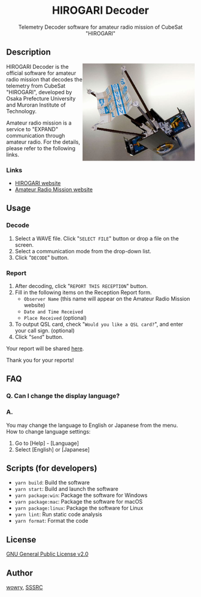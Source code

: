 <h1 align="center">
  HIROGARI Decoder
</h1>

<p align="center">
  Telemetry Decoder software for amateur radio mission of CubeSat "HIROGARI"
</p>

## Description

<img align="right" width="300px" src="./assets/HIROGARI.jpg">

HIROGARI Decoder is the official software for amateur radio mission that decodes the telemetry from CubeSat "HIROGARI", developed by Osaka Prefecture University and Muroran Institute of Technology.

Amateur radio mission is a service to "EXPAND" communication through amateur radio. For the details, please refer to the following links.

### Links

-   [HIROGARI website](https://www.sssrc.aero.osakafu-u.ac.jp/activity/opusat-ii-project/)
-   [Amateur Radio Mission website](https://www.sssrc.aero.osakafu-u.ac.jp/hrg_amateur_mission/#/)

## Usage

### Decode

1. Select a WAVE file. Click "`SELECT FILE`" button or drop a file on the screen.
2. Select a communication mode from the drop-down list.
3. Click "`DECODE`" button.

### Report

1. After decoding, click "`REPORT THIS RECEPTION`" button.
2. Fill in the following items on the Reception Report form.
    - `Observer Name` (this name will appear on the Amateur Radio Mission website)
    - `Date and Time Received`
    - `Place Received` (optional)
3. To output QSL card, check "`Would you like a QSL card?`", and enter your call sign. (optional)
4. Click "`Send`" button.

Your report will be shared [here](https://www.sssrc.aero.osakafu-u.ac.jp/hrg_amateur_mission/#/receptionreports).

Thank you for your reports!

## FAQ

### Q. Can I change the display language?

### A.

You may change the language to English or Japanese from the menu.\
How to change language settings:

1. Go to [Help] - [Language]
2. Select [English] or [Japanese]

## Scripts (for developers)

-   `yarn build`: Build the software
-   `yarn start`: Build and launch the software
-   `yarn package:win`: Package the software for Windows
-   `yarn package:mac`: Package the software for macOS
-   `yarn package:linux`: Package the software for Linux
-   `yarn lint`: Run static code analysis
-   `yarn format`: Format the code

## License

[GNU General Public License v2.0](https://github.com/SSSRC/hirogari-decoder/blob/main/LICENSE)

## Author

[wowry](https://github.com/wowry), [SSSRC](https://github.com/SSSRC)
